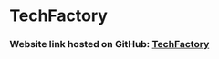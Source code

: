 # TechFactory
### Website link hosted on GitHub: [TechFactory](https://aparna8902.github.io/TechFactory/)
